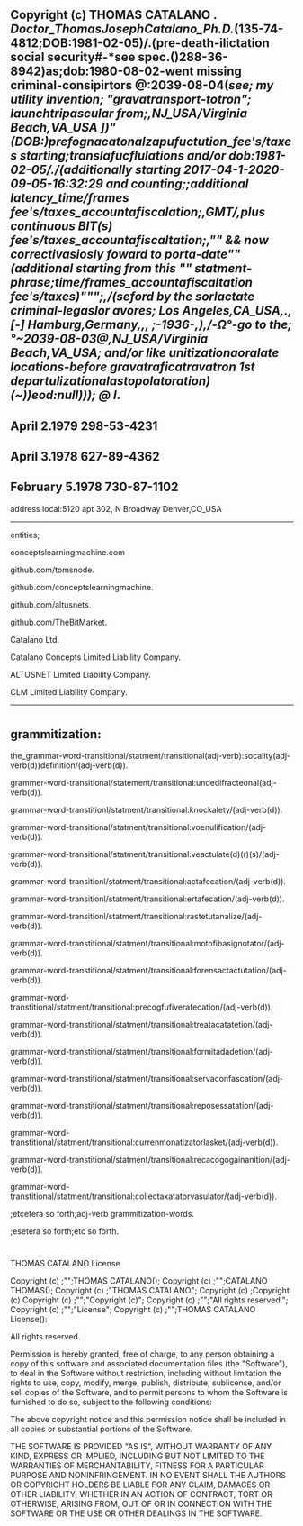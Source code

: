 #
Copyright (c) THOMAS CATALANO
\.
_Doctor_ThomasJosephCatalano_Ph.D._(135-74-4812;DOB:1981-02-05)/.\(pre-death-ilictation social security#-*see spec.()288-36-8942)as;dob:1980-08-02-went missing criminal-consipirtors @:2039-08-04(*see; my utility invention; "gravatransport-totron"; launchtripascular from;,NJ_USA/Virginia Beach,VA_USA ])"(DOB:)prefognacatonalzapufuctution_fee's/taxes starting;translafucflulations and/or dob:1981-02-05/.\/(additionally starting 2017-04-1-2020-09-05-16:32:29 _and_ counting;;additional latency_time/frames fee's/taxes_accountafiscalation;,GMT/,plus continuous _BIT(s)_ fee's/taxes_accountafiscaltation;,"" && now correctivasiosly foward to porta-date""(additional starting from this _""_ statment-phrase;time/frames_accountafiscaltation fee's/taxes)""";,/(seford by the sorlactate criminal-legaslor avores; Los Angeles,CA_USA,., [-] Hamburg,Germany,,, ;-*1936*-,),/-Ω°-go to the;°~2039-08-03@,NJ_USA/Virginia Beach,VA_USA; and/or like unitizationaoralate locations-before gravatraficatravatron 1st departulizationalastopolatoration)(~))eod:null))); @ I*.
-
April 2.1979
298-53-4231
-
April 3.1978
627-89-4362
-
February 5.1978
730-87-1102
--------------------
address local:5120 apt 302, N Broadway Denver,CO_USA

----------
entities;

conceptslearningmachine.com 

github.com/tomsnode\.

github.com/conceptslearningmachine\.

github.com/altusnets\.

github.com/TheBitMarket\.

Catalano Ltd.

Catalano Concepts Limited Liability Company\.

ALTUSNET Limited Liability Company\.

CLM Limited Liability Company\.

-----------
#
grammitization:
--------------------------
the_grammar-word-transitional/statment/transitional(adj-verb):socality(adj-verb(d))definition/(adj-verb(d)).

grammer-word-transitional/statement/transitional:undedifracteonal(adj-verb(d)).

grammar-word-transtitionl/statment/transitional:knockalety/(adj-verb(d)).

grammar-word-transitional/statment/transitional:voenulification/(adj-verb(d)).

grammar-word-transitional/statment/transitional:veactulate(d)(r)(s)/(adj-verb(d)).
 
grammar-word-transitionl/statment/transitional:actafecation/(adj-verb(d)).

grammar-word-transitionl/statment/transitional:ertafecation/(adj-verb(d)).

grammar-word-transitionl/statment/transitional:rastetutanalize/(adj-verb(d)).

grammar-word-transtitional/statment/transitional:motofibasignotator/(adj-verb(d)).

grammar-word-transtitional/statment/transitional:forensactactutation/(adj-verb(d)).

grammar-word-transtitional/statment/transitional:precogfufiverafecation/(adj-verb(d)).

grammar-word-transtitional/statment/transitional:treatacatatetion/(adj-verb(d)).

grammar-word-transtitional/statment/transitional:formitadadetion/(adj-verb(d)).

grammar-word-transtitional/statment/transitional:servaconfascation/(adj-verb(d)).

grammar-word-transtitional/statment/transitional:reposessatation/(adj-verb(d)).

grammar-word-transtitional/statment/transitional:currenmonatizatorlasket/(adj-verb(d)).

grammar-word-transtitional/statment/transitional:recacogogainanition/(adj-verb(d)).

grammar-word-transtitional/statment/transitional:collectaxatatorvasulator/(adj-verb(d)).

;etcetera so forth;adj-verb grammitization-words.

;esetera so forth;etc so forth\.

#
THOMAS CATALANO License

Copyright (c) ;"";THOMAS CATALANO();
Copyright (c) ;"";CATALANO THOMAS();
Copyright (c) ;"THOMAS CATALANO";
Copyright (c) ;Copyright (c)
Copyright (c) ;"";"Copyright (c)";
Copyright (c) ;"";"All rights reserved.";
Copyright (c) ;"";"License";
Copyright (c) ;"";THOMAS CATALANO License():

All rights reserved.             

Permission is hereby granted, free of charge, to any person obtaining a copy
of this software and associated documentation files (the "Software"), to deal
in the Software without restriction, including without limitation the rights
to use, copy, modify, merge, publish, distribute, sublicense, and/or sell
copies of the Software, and to permit persons to whom the Software is
furnished to do so, subject to the following conditions:

The above copyright notice and this permission notice shall be included in all
copies or substantial portions of the Software.

THE SOFTWARE IS PROVIDED "AS IS", WITHOUT WARRANTY OF ANY KIND, EXPRESS OR
IMPLIED, INCLUDING BUT NOT LIMITED TO THE WARRANTIES OF MERCHANTABILITY,
FITNESS FOR A PARTICULAR PURPOSE AND NONINFRINGEMENT. IN NO EVENT SHALL THE
AUTHORS OR COPYRIGHT HOLDERS BE LIABLE FOR ANY CLAIM, DAMAGES OR OTHER
LIABILITY, WHETHER IN AN ACTION OF CONTRACT, TORT OR OTHERWISE, ARISING FROM,
OUT OF OR IN CONNECTION WITH THE SOFTWARE OR THE USE OR OTHER DEALINGS IN THE
SOFTWARE.
